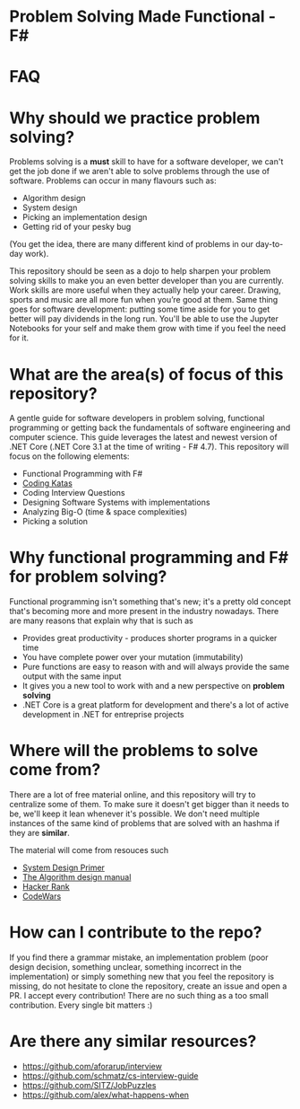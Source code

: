 # Problem Solving Made Functional - F#

FAQ
============

Why should we practice problem solving?
============

Problems solving is a **must** skill to have for a software developer, we can't get the job done if we aren't able to solve problems through the use of software. Problems can occur in many flavours such as:

* Algorithm design
* System design
* Picking an implementation design
* Getting rid of your pesky bug

(You get the idea, there are many different kind of problems in our day-to-day work).

This repository should be seen as a dojo to help sharpen your problem solving skills to make you an even better developer than you are currently. Work skills are more useful when they actually help your career. Drawing, sports and music are all more fun when you’re good at them. Same thing goes for software development: putting some time aside for you to get better will pay dividends in the long run. You'll be able to use the Jupyter Notebooks for your self and make them grow with time if you feel the need for it.


What are the area(s) of focus of this repository?
============
A gentle guide for software developers in problem solving, functional programming or getting back the fundamentals of software engineering and computer science. This guide leverages the latest and newest version of .NET Core (.NET Core 3.1 at the time of writing - F# 4.7). This repository will focus on the following elements: 

* Functional Programming with F#
* [Coding Katas](http://codekata.com/)
* Coding Interview Questions
* Designing Software Systems with implementations
* Analyzing Big-O (time & space complexities)
* Picking a solution 

Why functional programming and F# for problem solving? 
============

Functional programming isn't something that's new; it's a pretty old concept that's becoming more and more present in the industry nowadays. There are many reasons that explain why that is such as

* Provides great productivity - produces shorter programs in a quicker time
* You have complete power over your mutation (immutability)
* Pure functions are easy to reason with and will always provide the same output with the same input
* It gives you a new tool to work with and a new perspective on **problem solving**
* .NET Core is a great platform for development and there's a lot of active development in .NET for entreprise projects

Where will the problems to solve come from?
==============
There are a lot of free material online, and this repository will try to centralize some of them. To make sure it doesn't get bigger than it needs to be, we'll keep it lean whenever it's possible. We don't need multiple instances of the same kind of problems that are solved with an hashma if they are **similar**.

The material will come from resouces such 

* [System Design Primer](https://github.com/donnemartin/system-design-primer)
* [The Algorithm design manual](http://www.algorist.com/)
* [Hacker Rank](https://www.hackerrank.com/) 
* [CodeWars](https://www.codewars.com) 


How can I contribute to the repo?
==============
If you find there a grammar mistake, an implementation problem (poor design decision, something unclear, something incorrect in the implementation) or simply something new that you feel the repository is missing, do not hesitate to clone the repository, create an issue and open a PR. I accept every contribution! There are no such thing as a too small contribution. Every single bit matters :)

Are there any similar resources?
==============

* https://github.com/aforarup/interview
* https://github.com/schmatz/cs-interview-guide
* https://github.com/SITZ/JobPuzzles
* https://github.com/alex/what-happens-when
